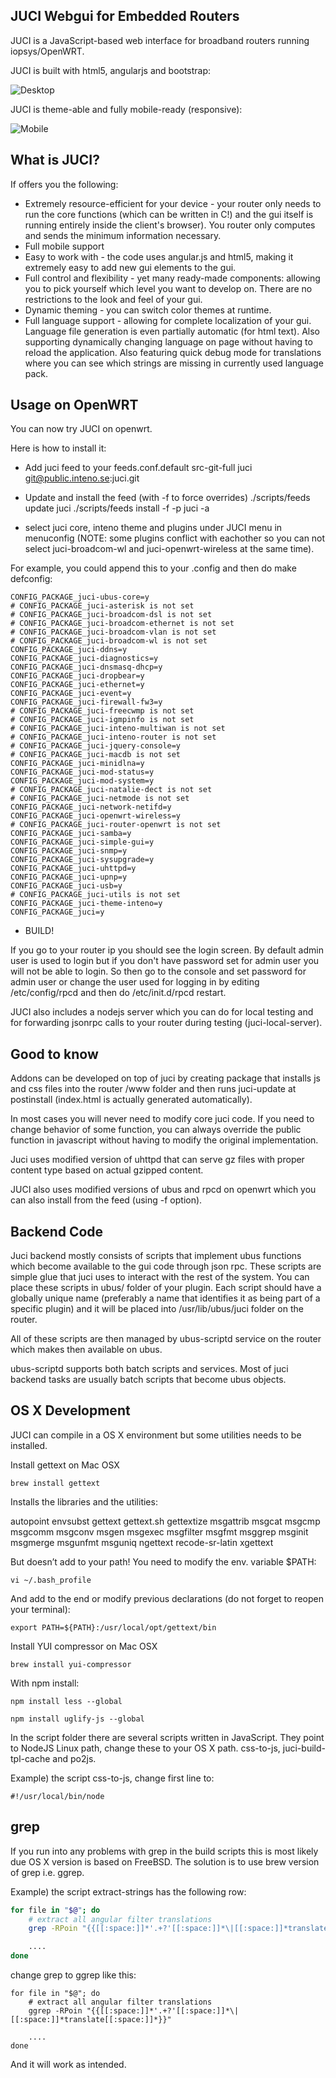 JUCI Webgui for Embedded Routers
--------------------------------

JUCI is a JavaScript-based web interface for broadband routers running iopsys/OpenWRT.

JUCI is built with html5, angularjs and bootstrap:

![Desktop](/media/screenshot.jpg?raw=true "JUCI Screenshot")

JUCI is theme-able and fully mobile-ready (responsive):

![Mobile](/media/mobile.jpg)

What is JUCI?
-------------

If offers you the following:

* Extremely resource-efficient for your device - your router only needs to run the core functions (which can be written in C!) and the gui itself is running entirely inside the client's browser). You router only computes and sends the minimum information necessary.
* Full mobile support
* Easy to work with - the code uses angular.js and html5, making it extremely easy to add new gui elements to the gui.
* Full control and flexibility - yet many ready-made components: allowing you to pick yourself which level you want to develop on. There are no restrictions to the look and feel of your gui.
* Dynamic theming - you can switch color themes at runtime.
* Full language support - allowing for complete localization of your gui. Language file generation is even partially automatic (for html text). Also supporting dynamically changing language on page without having to reload the application. Also featuring quick debug mode for translations where you can see which strings are missing in currently used language pack.

Usage on OpenWRT
----------------

You can now try JUCI on openwrt.

Here is how to install it:

- Add juci feed to your feeds.conf.default
src-git-full juci git@public.inteno.se:juci.git

- Update and install the feed (with -f to force overrides)
./scripts/feeds update juci
./scripts/feeds install -f -p juci -a

- select juci core, inteno theme and plugins under JUCI menu in menuconfig
  (NOTE: some plugins conflict with eachother so you can not select
  juci-broadcom-wl and juci-openwrt-wireless at the same time).

For example, you could append this to your .config and then do make defconfig:

	CONFIG_PACKAGE_juci-ubus-core=y
	# CONFIG_PACKAGE_juci-asterisk is not set
	# CONFIG_PACKAGE_juci-broadcom-dsl is not set
	# CONFIG_PACKAGE_juci-broadcom-ethernet is not set
	# CONFIG_PACKAGE_juci-broadcom-vlan is not set
	# CONFIG_PACKAGE_juci-broadcom-wl is not set
	CONFIG_PACKAGE_juci-ddns=y
	CONFIG_PACKAGE_juci-diagnostics=y
	CONFIG_PACKAGE_juci-dnsmasq-dhcp=y
	CONFIG_PACKAGE_juci-dropbear=y
	CONFIG_PACKAGE_juci-ethernet=y
	CONFIG_PACKAGE_juci-event=y
	CONFIG_PACKAGE_juci-firewall-fw3=y
	# CONFIG_PACKAGE_juci-freecwmp is not set
	# CONFIG_PACKAGE_juci-igmpinfo is not set
	# CONFIG_PACKAGE_juci-inteno-multiwan is not set
	# CONFIG_PACKAGE_juci-inteno-router is not set
	# CONFIG_PACKAGE_juci-jquery-console=y
	# CONFIG_PACKAGE_juci-macdb is not set
	CONFIG_PACKAGE_juci-minidlna=y
	CONFIG_PACKAGE_juci-mod-status=y
	CONFIG_PACKAGE_juci-mod-system=y
	# CONFIG_PACKAGE_juci-natalie-dect is not set
	# CONFIG_PACKAGE_juci-netmode is not set
	CONFIG_PACKAGE_juci-network-netifd=y
	CONFIG_PACKAGE_juci-openwrt-wireless=y
	# CONFIG_PACKAGE_juci-router-openwrt is not set
	CONFIG_PACKAGE_juci-samba=y
	CONFIG_PACKAGE_juci-simple-gui=y
	CONFIG_PACKAGE_juci-snmp=y
	CONFIG_PACKAGE_juci-sysupgrade=y
	CONFIG_PACKAGE_juci-uhttpd=y
	CONFIG_PACKAGE_juci-upnp=y
	CONFIG_PACKAGE_juci-usb=y
	# CONFIG_PACKAGE_juci-utils is not set
	CONFIG_PACKAGE_juci-theme-inteno=y
	CONFIG_PACKAGE_juci=y

- BUILD!


If you go to your router ip you should see the login screen. By default admin
user is used to login but if you don't have password set for admin user you
will not be able to login. So then go to the console and set password for admin
user or change the user used for logging in by editing /etc/config/rpcd and
then do /etc/init.d/rpcd restart.

JUCI also includes a nodejs server which you can do for local testing and for
forwarding jsonrpc calls to your router during testing (juci-local-server).

Good to know
------------

Addons can be developed on top of juci by creating package that installs js and
css files into the router /www folder and then runs juci-update at postinstall
(index.html is actually generated automatically).

In most cases you will never need to modify core juci code. If you need to
change behavior of some function, you can always override the public function
in javascript without having to modify the original implementation.

Juci uses modified version of uhttpd that can serve gz files with proper
content type based on actual gzipped content.

JUCI also uses modified versions of ubus and rpcd on openwrt which you can also
install from the feed (using -f option).

Backend Code
------------

Juci backend mostly consists of scripts that implement ubus functions which
become available to the gui code through json rpc. These scripts are simple
glue that juci uses to interact with the rest of the system. You can place
these scripts in ubus/ folder of your plugin. Each script should have a
globally unique name (preferably a name that identifies it as being part of a
specific plugin) and it will be placed into /usr/lib/ubus/juci folder on the
router.

All of these scripts are then managed by ubus-scriptd service on the router
which makes then available on ubus.

ubus-scriptd supports both batch scripts and services. Most of juci backend
tasks are usually batch scripts that become ubus objects.

OS X Development
------------
JUCI can compile in a OS X environment but some utilities needs to be installed.

Install gettext on Mac OSX


```
brew install gettext

```

Installs the libraries and the utilities:

autopoint envsubst gettext gettext.sh gettextize msgattrib msgcat msgcmp msgcomm msgconv msgen msgexec msgfilter msgfmt msggrep msginit msgmerge msgunfmt msguniq ngettext recode-sr-latin xgettext

But doesn’t add to your path! You need to modify the env. variable $PATH:

```
vi ~/.bash_profile
```

And add to the end or modify previous declarations (do not forget to reopen your terminal):

```
export PATH=${PATH}:/usr/local/opt/gettext/bin
```

Install YUI compressor on Mac OSX

```
brew install yui-compressor
```

With npm install:

```
npm install less --global
```

```
npm install uglify-js --global
```

In the script folder there are several scripts written in JavaScript. They point to NodeJS Linux path, change these to your OS X path.
css-to-js, juci-build-tpl-cache and po2js.

Example) the script css-to-js, change first line to:

```
#!/usr/local/bin/node

```

## grep
If you run into any problems with grep in the build scripts this is most likely due OS X version is based on FreeBSD. The solution is to use brew version of grep i.e. ggrep.

Example) the script extract-strings has the following row:

``` bash
for file in "$@"; do
	# extract all angular filter translations
	grep -RPoin "{{[[:space:]]*'.+?'[[:space:]]*\|[[:space:]]*translate[[:space:]]*}}" 

	....
done

```

change grep to ggrep like this:


```
for file in "$@"; do
	# extract all angular filter translations
	ggrep -RPoin "{{[[:space:]]*'.+?'[[:space:]]*\|[[:space:]]*translate[[:space:]]*}}" 

	....
done

```

And it will work as intended.
